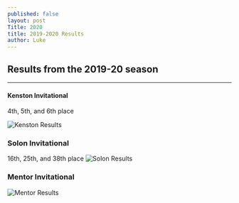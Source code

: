 ```yaml
---
published: false
layout: post
Title: 2020
title: 2019-2020 Results
author: Luke
---
```

## Results from the 2019-20 season
---
#### Kenston Invitational
4th, 5th, and 6th place

![Kenston Results]({{site.baseurl}}/_posts/96C3EA26-F904-4954-B22B-8069F474A51E.jpeg)

### Solon Invitational
16th, 25th, and 38th place
![Solon Results]({{site.baseurl}}/_posts/48D29A55-5DDD-43E0-A76C-01A2B10ED78E.jpeg)
### Mentor Invitational
![Mentor Results]({{site.baseurl}}/_posts/246A529F-D135-422E-A26E-758577E4AEA3.jpeg)


